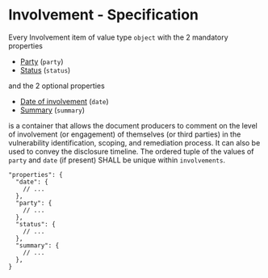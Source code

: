 # Involvement - Specification

Every Involvement item of value type `object` with the 2 mandatory properties

* [Party](involvement/party-spec.en.md) (`party`)
* [Status](involvement/status-spec.en.md) (`status`)

and the 2 optional properties

* [Date of involvement](involvement/date-spec.en.md) (`date`)
* [Summary](involvement/summary-spec.en.md) (`summary`)

is a container that allows the document producers to comment on the level of involvement (or engagement) of themselves
(or third parties) in the vulnerability identification, scoping, and remediation process. It can also be used to convey
the disclosure timeline. The ordered tuple of the values of `party` and `date` (if present) SHALL be unique within
`involvements`.

```
"properties": {
  "date": {
    // ...
  },
  "party": {
    // ...
  },
  "status": {
    // ...
  },
  "summary": {
    // ...
  },
}
```
